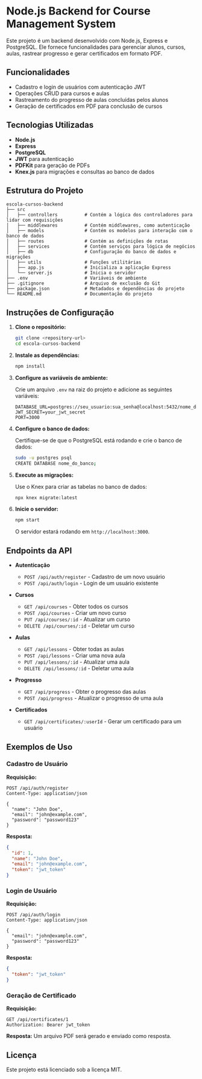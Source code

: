 # Node.js Backend for Course Management System

Este projeto é um backend desenvolvido com Node.js, Express e PostgreSQL. Ele fornece funcionalidades para gerenciar alunos, cursos, aulas, rastrear progresso e gerar certificados em formato PDF.

## Funcionalidades

- Cadastro e login de usuários com autenticação JWT
- Operações CRUD para cursos e aulas
- Rastreamento do progresso de aulas concluídas pelos alunos
- Geração de certificados em PDF para conclusão de cursos

## Tecnologias Utilizadas

- **Node.js**
- **Express**
- **PostgreSQL**
- **JWT** para autenticação
- **PDFKit** para geração de PDFs
- **Knex.js** para migrações e consultas ao banco de dados

## Estrutura do Projeto

```
escola-cursos-backend
├── src
│   ├── controllers          # Contém a lógica dos controladores para lidar com requisições
│   ├── middlewares          # Contém middlewares, como autenticação
│   ├── models               # Contém os modelos para interação com o banco de dados
│   ├── routes               # Contém as definições de rotas
│   ├── services             # Contém serviços para lógica de negócios
│   ├── db                   # Configuração do banco de dados e migrações
│   ├── utils                # Funções utilitárias
│   ├── app.js               # Inicializa a aplicação Express
│   └── server.js            # Inicia o servidor
├── .env                     # Variáveis de ambiente
├── .gitignore               # Arquivo de exclusão do Git
├── package.json             # Metadados e dependências do projeto
└── README.md                # Documentação do projeto
```

## Instruções de Configuração

1. **Clone o repositório:**

   ```bash
   git clone <repository-url>
   cd escola-cursos-backend
   ```

2. **Instale as dependências:**

   ```bash
   npm install
   ```

3. **Configure as variáveis de ambiente:**

   Crie um arquivo `.env` na raiz do projeto e adicione as seguintes variáveis:

   ```properties
   DATABASE_URL=postgres://seu_usuario:sua_senha@localhost:5432/nome_do_banco
   JWT_SECRET=your_jwt_secret
   PORT=3000
   ```

4. **Configure o banco de dados:**

   Certifique-se de que o PostgreSQL está rodando e crie o banco de dados:

   ```bash
   sudo -u postgres psql
   CREATE DATABASE nome_do_banco;
   ```

5. **Execute as migrações:**

   Use o Knex para criar as tabelas no banco de dados:

   ```bash
   npx knex migrate:latest
   ```

6. **Inicie o servidor:**

   ```bash
   npm start
   ```

   O servidor estará rodando em `http://localhost:3000`.

## Endpoints da API

- **Autenticação**
  - `POST /api/auth/register` - Cadastro de um novo usuário
  - `POST /api/auth/login` - Login de um usuário existente

- **Cursos**
  - `GET /api/courses` - Obter todos os cursos
  - `POST /api/courses` - Criar um novo curso
  - `PUT /api/courses/:id` - Atualizar um curso
  - `DELETE /api/courses/:id` - Deletar um curso

- **Aulas**
  - `GET /api/lessons` - Obter todas as aulas
  - `POST /api/lessons` - Criar uma nova aula
  - `PUT /api/lessons/:id` - Atualizar uma aula
  - `DELETE /api/lessons/:id` - Deletar uma aula

- **Progresso**
  - `GET /api/progress` - Obter o progresso das aulas
  - `POST /api/progress` - Atualizar o progresso de uma aula

- **Certificados**
  - `GET /api/certificates/:userId` - Gerar um certificado para um usuário

## Exemplos de Uso

### Cadastro de Usuário

**Requisição:**

```http
POST /api/auth/register
Content-Type: application/json

{
  "name": "John Doe",
  "email": "john@example.com",
  "password": "password123"
}
```

**Resposta:**

```json
{
  "id": 1,
  "name": "John Doe",
  "email": "john@example.com",
  "token": "jwt_token"
}
```

### Login de Usuário

**Requisição:**

```http
POST /api/auth/login
Content-Type: application/json

{
  "email": "john@example.com",
  "password": "password123"
}
```

**Resposta:**

```json
{
  "token": "jwt_token"
}
```

### Geração de Certificado

**Requisição:**

```http
GET /api/certificates/1
Authorization: Bearer jwt_token
```

**Resposta:** Um arquivo PDF será gerado e enviado como resposta.

## Licença

Este projeto está licenciado sob a licença MIT.